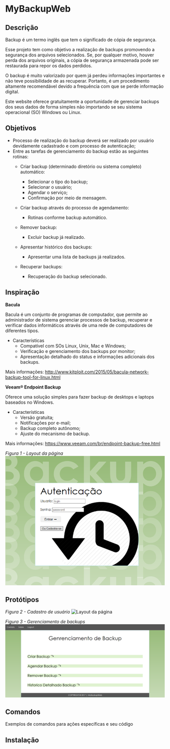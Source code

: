 # MyBackupWeb

## Descrição

Backup é um termo inglês que tem o significado de cópia de segurança.

Esse projeto tem como objetivo a realização de backups promovendo a segurança dos arquivos selecionados. Se, por qualquer motivo, houver perda dos arquivos originais, a cópia de segurança armazenada pode ser restaurada para repor os dados perdidos.  

O backup é muito valorizado por quem já perdeu informações importantes e não teve possibilidade de as recuperar. Portanto, é um procedimento altamente recomendável devido a frequência com que se perde informação digital.

Este website oferece gratuitamente a oportunidade de gerenciar backups dos seus dados de forma simples não importando se seu sistema operacional (SO) Windows ou Linux.

## Objetivos

* Processo de realização do backup deverá ser realizado por usuário devidamente cadastrado e com processo de autenticação;
* Entre as tarefas de gerenciamento do backup estão as seguintes rotinas:
  * Criar backup (determinado diretório ou sistema completo) automático:
    * Selecionar o tipo do backup;
    * Selecionar o usuário;
    * Agendar o serviço;
    * Confirmação por meio de mensagem.

  * Criar backup através do processo de agendamento:
    * Rotinas conforme backup automático.

  * Remover backup:
    * Excluir backup já realizado.

  * Apresentar histórico dos backups:
    * Apresentar uma lista de backups já realizados.

  * Recuperar backups:
    * Recuperação do backup selecionado.


## Inspiração

**Bacula**

Bacula é um conjunto de programas de computador, que permite ao administrador de sistema gerenciar processos de backup, recuperar e verificar dados informáticos através de uma rede de computadores de diferentes tipos.

* Características
  * Compatível com SOs Linux, Unix, Mac e Windows;
  * Verificação e gerenciamento dos backups por monitor;
  * Apresentação detalhado do status e informações adicionais dos backups.

Mais informações: http://www.kitploit.com/2015/05/bacula-network-backup-tool-for-linux.html


**Veeam® Endpoint Backup**

Oferece uma solução simples para fazer backup de desktops e laptops baseados no Windows.

* Características
  * Versão gratuita;
  * Notificações por e-mail;
  * Backup completo autônomo;
  * Ajuste do mecanismo de backup.

Mais informações: https://www.veeam.com/br/endpoint-backup-free.html

*Figura 1 - Layout da página*
![Layout da página](img/Inicio_Mybackupweb.PNG)

## Protótipos

*Figura 2 - Cadastro de usuário*
![Layout da página](img/Cadastro_Usuário.PNG)

*Figura 3 - Gerenciamento de backups*
![Layout da página](img/Mybackupweb.PNG)

## Comandos
Exemplos de comandos para ações específicas e seu código


## Instalação
